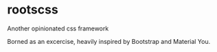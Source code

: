 # rootscss

Another opinionated css framework

Borned as an excercise, heavily inspired by Bootstrap and Material You.
